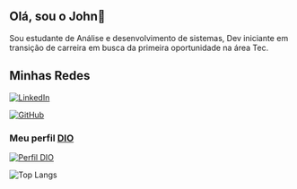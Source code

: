 ## Olá, sou o John👋
Sou estudante de Análise e desenvolvimento de sistemas, Dev iniciante em transição de carreira em busca da primeira oportunidade na área Tec.

## Minhas Redes
[![LinkedIn](https://img.shields.io/badge/LinkedIn-0077B5?style=for-the-badge&logo=linkedin&logoColor=white)](https://[www.linkedin.com/in/SEUUSERNAME/](https://www.linkedin.com/in/john-victor-5aa0aa213/)https://www.linkedin.com/in/john-victor-5aa0aa213/)

[![GitHub](https://img.shields.io/badge/GitHub-100000?style=for-the-badge&logo=github&logoColor=white)](https://github.com/Johnnnvictor)

### Meu perfil [DIO](https://dio.me)

[![Perfil DIO](https://img.shields.io/badge/-Meu%20Perfil%20na%20DIO-0077B5?style=for-the-badge&logo=gitbook&logoColor=white)](https://www.dio.me/users/victo_muh)

![Top Langs](https://github-readme-stats-git-masterrstaa-rickstaa.vercel.app/api/top-langs/?username=Johnnnvictor&bg_color=000&border_color=30A3DC&title_color=E94D5F&text_color=FFF)





